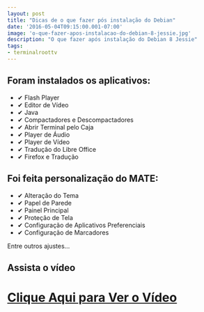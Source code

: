 ```yaml
---
layout: post
title: "Dicas de o que fazer pós instalação do Debian"
date: '2016-05-04T09:15:00.001-07:00'
image: 'o-que-fazer-apos-instalacao-do-debian-8-jessie.jpg'
description: "O que fazer após instalação do Debian 8 Jessie"
tags:
- terminalroottv
---
```


## Foram instalados os aplicativos:
* ✔ Flash Player
* ✔ Editor de Vídeo
* ✔ Java
* ✔ Compactadores e Descompactadores
* ✔ Abrir Terminal pelo Caja
* ✔ Player de Áudio
* ✔ Player de Vídeo
* ✔ Tradução do Libre Office
* ✔ Firefox e Tradução

## Foi feita personalização do MATE:
* ✔ Alteração do Tema
* ✔ Papel de Parede
* ✔ Painel Principal
* ✔ Proteção de Tela
* ✔ Configuração de Aplicativos Preferenciais
* ✔ Configuração de Marcadores

Entre outros ajustes...

## Assista o vídeo


# [Clique Aqui para Ver o Vídeo](https://www.youtube.com/watch?v=mifEI1pBx4s)



<script async src="https://pagead2.googlesyndication.com/pagead/js/adsbygoogle.js"></script>

<!-- Informat -->
<ins class="adsbygoogle"
 style="display:block"
 data-ad-client="ca-pub-2838251107855362"
 data-ad-slot="2327980059"
 data-ad-format="auto"
 data-full-width-responsive="true"></ins>

<script>
(adsbygoogle = window.adsbygoogle || []).push({});
</script>

